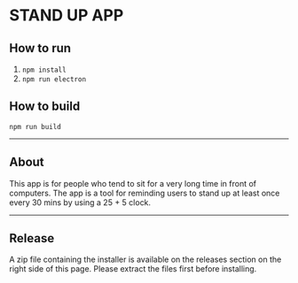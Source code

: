 # STAND UP APP

## How to run
1. ```npm install```
2. ```npm run electron```
## How to build
```npm run build```


-----
## About
This app is for people who tend to sit for a very long time in front of computers. The app is a tool for reminding users to stand up at least once every 30 mins by using a 25 + 5 clock.

-----
## Release
A zip file containing the installer is available on the releases section on the right side of this page. Please extract the files first before installing.